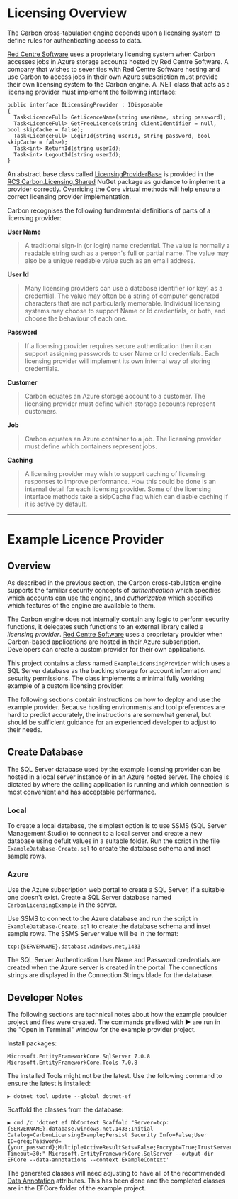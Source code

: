 ﻿# Licensing Overview

The Carbon cross-tabulation engine depends upon a licensing system to define rules for authenticating access to data.

[Red Centre Software][rcs] uses a proprietary licensing system when Carbon accesses jobs in Azure storage accounts hosted by Red Centre Software. A company that wishes to sever ties with Red Centre Software hosting and use Carbon to access jobs in their own Azure subscription must provide their own licensing system to the Carbon engine. A .NET class that acts as a licensing provider must implement the following interface:

```
public interface ILicensingProvider : IDisposable
{
  Task<LicenceFull> GetLicenceName(string userName, string password);
  Task<LicenceFull> GetFreeLicence(string clientIdentifier = null, bool skipCache = false);
  Task<LicenceFull> LoginId(string userId, string password, bool skipCache = false);
  Task<int> ReturnId(string userId);
  Task<int> LogoutId(string userId);
}
```

An abstract base class called [LicensingProviderBase][licprovcls] is provided in the [RCS.Carbon.Licensing.Shared][licshared] NuGet package as guidance to implement a provider correctly. Overriding the Core virtual methods will help ensure a correct licensing provider implementation.

Carbon recognises the following fundamental definitions of parts of a licensing provider:

**User Name**

> A traditional sign-in (or login) name credential. The value is normally a readable string such as a person's full or partial name. The value may also be a unique readable value such as an email address.

**User Id**

> Many licensing providers can use a database identifier (or key) as a credential. The value may often be a string of computer generated characters that are not particularly memorable. Individual licensing systems may choose to support Name or Id credentials, or both, and choose the behaviour of each one.

**Password**

> If a licensing provider requires secure authentication then it can support assigning passwords to user Name or Id credentials. Each licensing provider will implement its own internal way of storing credentials.

**Customer**

> Carbon equates an Azure storage account to a customer. The licensing provider must define which storage accounts represent customers.

**Job**

> Carbon equates an Azure container to a job. The licensing provider must define which containers represent jobs.

**Caching**

> A licensing provider may wish to support caching of licensing responses to improve performance. How this could be done is an internal detail for each licensing provider. Some of the licensing interface methods take a skipCache flag which can diasble caching if it is active by default.

---

# Example Licence Provider

## Overview

As described in the previous section, the Carbon cross-tabulation engine supports the familiar security concepts of *authentication* which specifies which accounts can use the engine, and *authorization* which specifies which features of the engine are available to them.

The Carbon engine does not internally contain any logic to perform security functions, it delegates such functions to an external library called a *licensing provider*. [Red Centre Software][rcs] uses a proprietary provider when Carbon-based applications are hosted in their Azure subscription. Developers can create a custom provider for their own applications.

This project contains a class named `ExampleLicensingProvider` which uses a SQL Server database as the backing storage for account information and security permissions. The class implements a minimal fully working example of a custom licensing provider.

The following sections contain instructions on how to deploy and use the example provider. Because hosting environments and tool preferences are hard to predict accurately, the instructions are somewhat general, but should be sufficient guidance for an experienced developer to adjust to their needs.

## Create Database

The SQL Server database used by the example licensing provider can be hosted in a local server instance or in an Azure hosted server. The choice is dictated by where the calling application is running and which connection is most convenient and has acceptable performance.

### Local

To create a local database, the simplest option is to use SSMS (SQL Server Management Studio) to connect to a local server and create a new database using defult values in a suitable folder. Run the script in the file `ExampleDatabase-Create.sql` to create the database schema and inset sample rows.

### Azure

Use the Azure subscription web portal to create a SQL Server, if a suitable one doesn't exist. Create a SQL Server database named `CarbonLicensingExample` in the server.

Use SSMS to connect to the Azure database and run the script in `ExampleDatabase-Create.sql` to create the database schema and inset sample rows. The SSMS Server value will be in the format:

```
tcp:{SERVERNAME}.database.windows.net,1433
```

The SQL Server Authentication User Name and Password credentials are created when the Azure server is created in the portal. The connections strings are displayed in the Connection Strings blade for the database.

## Developer Notes

The following sections are technical notes about how the example provider project and files were created. The commands prefixed with ▶ are run in the "Open in Terminal" window for the example provider project.

Install packages:

```
Microsoft.EntityFrameworkCore.SqlServer 7.0.8
Microsoft.EntityFrameworkCore.Tools 7.0.8
```

The installed Tools might not be the latest. Use the following command to ensure the latest is installed:

```
▶ dotnet tool update --global dotnet-ef
```

Scaffold the classes from the database:

```
▶ cmd /c 'dotnet ef DbContext Scaffold "Server=tcp:{SERVERNAME}.database.windows.net,1433;Initial Catalog=CarbonLicensingExample;Persist Security Info=False;User ID=greg;Password={your_password};MultipleActiveResultSets=False;Encrypt=True;TrustServerCertificate=False;Connection Timeout=30;" Microsoft.EntityFrameworkCore.SqlServer --output-dir EFCore --data-annotations --context ExampleContext'
```

The generated classes will need adjusting to have all of the recommended [Data Annotation][annot] attributes. This has been done and the completed classes are in the EFCore folder of the example project.

[rcs]: https://www.redcentresoftware.com/
[annot]: https://learn.microsoft.com/en-us/ef/ef6/modeling/code-first/data-annotations
[licprovcls]: https://github.com/redcentre/Carbon.Examples.Licensing.Provider/blob/main/RCS.Carbon.Licensing.Example/ExampleLicensingProvider.cs
[licshared]: https://www.nuget.org/packages/RCS.Carbon.Licensing.Shared
